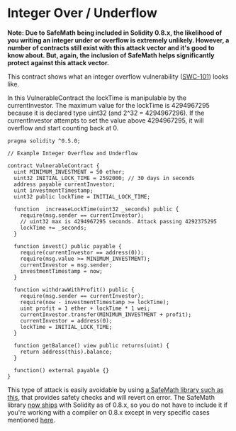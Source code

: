 Integer Over / Underflow
========================

**Note: Due to SafeMath being included in Solidity 0.8.x, the likelihood of you writing an integer under or overflow is extremely unlikely. However, a number of contracts still exist with this attack vector and it's good to know about. But, again, the inclusion of SafeMath helps significantly protect against this attack vector.**

This contract shows what an integer overflow vulnerability ([SWC-101](https://swcregistry.io/docs/SWC-101)) looks like.

In this VulnerableContract the lockTime is manipulable by the currentInvestor. The maximum value for the lockTime is 4294967295 because it is declared type uint32 (and 2^32 = 4294967296). If the currentInvestor attempts to set the value above 4294967295, it will overflow and start counting back at 0.

```
pragma solidity ^0.5.0;

// Example Integer Overflow and Underflow  

contract VulnerableContract {    
  uint MINIMUM_INVESTMENT = 50 ether;    
  uint32 INITIAL_LOCK_TIME = 2592000; // 30 days in seconds    
  address payable currentInvestor;    
  uint investmentTimestamp;    
  uint32 public lockTime = INITIAL_LOCK_TIME;      
  
  function  increaseLockTime(uint32 _seconds) public {        
    require(msg.sender == currentInvestor);        
    // uint32 max is 4294967295 seconds. Attack passing 4292375295
    lockTime += _seconds;     
  }          
  
  function invest() public payable {        
    require(currentInvestor == address(0));        
    require(msg.value >= MINIMUM_INVESTMENT);        
    currentInvestor = msg.sender;        
    investmentTimestamp = now;    
  }          
  
  function withdrawWithProfit() public {        
    require(msg.sender == currentInvestor);        
    require(now - investmentTimestamp >= lockTime);        
    uint profit = 1 ether + lockTime * 1 wei;        
    currentInvestor.transfer(MINIMUM_INVESTMENT + profit);        
    currentInvestor = address(0);        
    lockTime = INITIAL_LOCK_TIME;    
  }          
  
  function getBalance() view public returns(uint) {        
    return address(this).balance;    
  }          
  
  function() external payable {}
}
```
    
This type of attack is easily avoidable by using [a SafeMath library such as this](https://github.com/OpenZeppelin/openzeppelin-contracts/blob/master/contracts/utils/math/SafeMath.sol), that provides safety checks and will revert on error. The SafeMath library [now ships](https://blog.soliditylang.org/2020/12/16/solidity-v0.8.0-release-announcement/) with Solidity as of 0.8.x, so you do not have to include it if you're working with a compiler on 0.8.x except in very specific cases mentioned [here](S03-smart-contracts/M6-security/L2e-int-under-over-attack/index.html).
